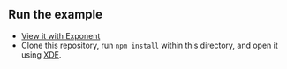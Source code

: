 ## Run the example

- [View it with Exponent](https://getexponent.com/@joshyhargreaves/react-native-event-calendar)
- Clone this repository, run `npm install` within this directory, and open it using [XDE](https://docs.getexponent.com/versions/latest/introduction/installation.html).
